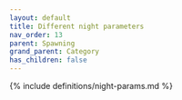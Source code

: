 ```yaml
---
layout: default
title: Different night parameters
nav_order: 13
parent: Spawning
grand_parent: Category
has_children: false
---
```

{% include definitions/night-params.md %}
